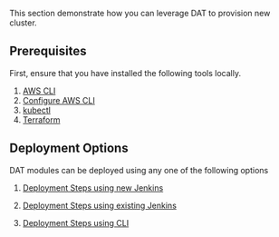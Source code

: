 This section demonstrate how you can leverage DAT to provision new cluster.

## Prerequisites

First, ensure that you have installed the following tools locally.

1. [AWS CLI](https://docs.aws.amazon.com/cli/latest/userguide/getting-started-install.html)
2. [Configure AWS CLI](https://docs.aws.amazon.com/cli/latest/userguide/cli-configure-quickstart.html)
3. [kubectl](https://kubernetes.io/docs/tasks/tools/)
4. [Terraform](https://learn.hashicorp.com/tutorials/terraform/install-cli)
   
## Deployment Options
DAT modules can be deployed using any one of the following options

1. [Deployment Steps using new Jenkins](https://github.com/aws-samples/aws-database-acceleration-toolkit/blob/main/docs/deployment_using_new_jenkins.md)
   
3. [Deployment Steps using existing Jenkins](https://github.com/aws-samples/aws-database-acceleration-toolkit/blob/main/docs/deployment_using_existing_jenkins.md)
   
5. [Deployment Steps using CLI](https://github.com/aws-samples/aws-database-acceleration-toolkit/blob/main/docs/deployment_using_cli.md)
